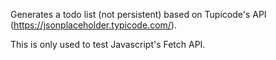 Generates a todo list (not persistent) based on Tupicode's API (https://jsonplaceholder.typicode.com/).

This is only used to test Javascript's Fetch API.
